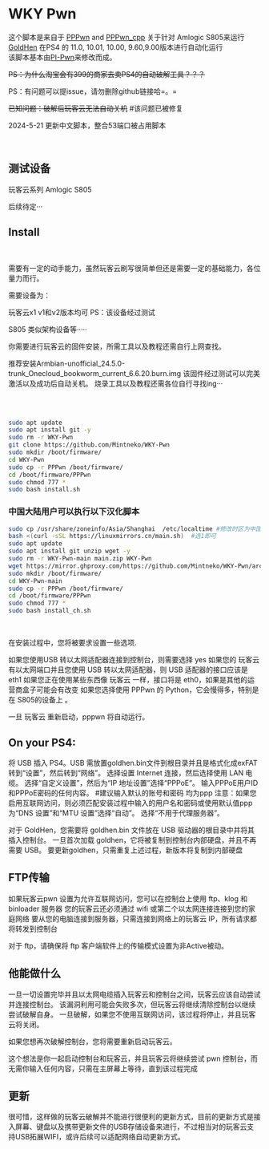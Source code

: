 # WKY Pwn

这个脚本是来自于 <a href=https://github.com/TheOfficialFloW/PPPwn>PPPwn</a> and <a href=https://github.com/xfangfang/PPPwn_cpp>PPPwn_cpp</a> 关于针对 Amlogic S805来运行 <a href=https://github.com/GoldHEN/GoldHEN>GoldHen</a> 在PS4 的 11.0, 10.01, 10.00, 9.60,9.00版本进行自动化运行<br>
该脚本基本由[PI-Pwn](https://github.com/stooged/PI-Pwn)来修改而成。

~~PS：为什么淘宝会有399的商家去卖PS4的自动破解工具？？？~~

PS：有问题可以提issue，请勿删除github链接哈=。=



~~已知问题：破解后玩客云无法自动关机~~  #该问题已被修复

2024-5-21 更新中文脚本，整合53端口被占用脚本

<br>

## 测试设备

玩客云系列 Amlogic S805

后续待定···




## Install
<br>

需要有一定的动手能力，虽然玩客云刷写很简单但还是需要一定的基础能力，各位量力而行。

需要设备为： 

玩客云x1  v1和v2版本均可   PS：该设备经过测试

S805 类似架构设备等·····


你需要进行玩客云的固件安装，所需工具以及教程还需自行上网查找。<br>

推荐安装Armbian-unofficial_24.5.0-trunk_Onecloud_bookworm_current_6.6.20.burn.img
该固件经过测试可以完美激活以及成功后自动关机。
烧录工具以及教程还需各位自行寻找ing···



<br>

<br>

```sh
sudo apt update
sudo apt install git -y
sudo rm -r WKY-Pwn
git clone https://github.com/Mintneko/WKY-Pwn 
sudo mkdir /boot/firmware/
cd WKY-Pwn
sudo cp -r PPPwn /boot/firmware/
cd /boot/firmware/PPPwn
sudo chmod 777 *
sudo bash install.sh
```
### 中国大陆用户可以执行以下汉化脚本
```sh
sudo cp /usr/share/zoneinfo/Asia/Shanghai  /etc/localtime #修改时区为中国大陆  
bash <(curl -sSL https://linuxmirrors.cn/main.sh)  #选1即可
sudo apt update
sudo apt install git unzip wget -y
sudo rm -r WKY-Pwn-main main.zip WKY-Pwn
wget https://mirror.ghproxy.com/https://github.com/Mintneko/WKY-Pwn/archive/refs/heads/main.zip  && unzip main.zip
sudo mkdir /boot/firmware/
cd WKY-Pwn-main
sudo cp -r PPPwn /boot/firmware/
cd /boot/firmware/PPPwn
sudo chmod 777 *
sudo bash install_ch.sh
```
<br>

在安装过程中，您将被要求设置一些选项.<br>

如果您使用USB 转以太网适配器连接到控制台，则需要选择 yes
如果您的 玩客云 有以太网端口并且您使用 USB 转以太网适配器，则 USB 适配器的接口应该是 eth1
如果您正在使用某些东西像 玩客云 一样，接口将是 eth0，如果是其他的运营商盒子可能会有改变
如果您选择使用 PPPwn 的 Python，它会慢得多，特别是在 S805的设备上 。

一旦 玩客云 重新启动，pppwn 将自动运行。


## On your PS4:<br>

将 USB 插入 PS4。USB 需放置goldhen.bin文件到根目录并且是格式化成exFAT
转到“设置”，然后转到“网络”。
选择设置 Internet 连接，然后选择使用 LAN 电缆。
选择“自定义设置”，然后为“IP 地址设置”选择“PPPoE”。
输入PPPoE用户ID和PPPoE密码的任何内容。  #建议输入默认的账号和密码 均为ppp
注意：如果您启用互联网访问，则必须匹配安装过程中输入的用户名和密码或使用默认值ppp
为“DNS 设置”和“MTU 设置”选择“自动”。
选择“不用于代理服务器”。

对于 GoldHen，您需要将 goldhen.bin 文件放在 USB 驱动器的根目录中并将其插入控制台。
一旦首次加载 goldhen，它将被复制到控制台内部硬盘，并且不再需要 USB。
要更新goldhen，只需重复上述过程，新版本将复制到内部硬盘

## FTP传输

如果玩客云pwn 设置为允许互联网访问，您可以在控制台上使用 ftp、klog 和 binloader 服务器
您的玩客云还必须通过 wifi 或第二个以太网连接连接到您的家庭网络
要从您的电脑连接到服务器，只需连接到网络上的玩客云 IP，所有请求都将转发到控制台

对于 ftp，请确保将 ftp 客户端软件上的传输模式设置为非Active被动。



## 他能做什么

一旦一切设置完毕并且以太网电缆插入玩客云和控制台之间，玩客云应该自动尝试并连接控制台。
该漏洞利用可能会失败多次，但玩客云将继续清除控制台以继续尝试破解自身。
一旦破解，如果您不使用互联网访问，该过程将停止，并且玩客云将关闭。

如果您想再次破解控制台，您将需要重新启动玩客云。

这个想法是你一起启动控制台和玩客云，并且玩客云将继续尝试 pwn 控制台，而无需你输入任何内容，只需在主屏幕上等待，直到该过程完成
## 更新

很可惜，这样做的玩客云破解并不能进行很便利的更新方式，目前的更新方式是接入屏幕、键盘以及携带更新文件的USB存储设备来进行，不过相当对的玩客云支持USB拓展WIFI，或许后续可以适配网络自动更新方式。
